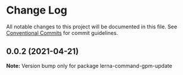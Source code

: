 # Change Log

All notable changes to this project will be documented in this file.
See [Conventional Commits](https://conventionalcommits.org) for commit guidelines.

## 0.0.2 (2021-04-21)

**Note:** Version bump only for package lerna-command-gpm-update
